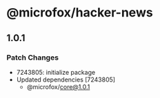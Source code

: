 # @microfox/hacker-news

## 1.0.1

### Patch Changes

- 7243805: initialize package
- Updated dependencies [7243805]
  - @microfox/core@1.0.1
